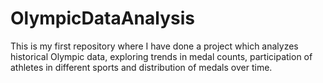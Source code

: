 # OlympicDataAnalysis
This is my first repository where I have done a project which analyzes historical Olympic data, exploring trends in medal counts, participation of athletes in different sports and distribution of medals over time.
